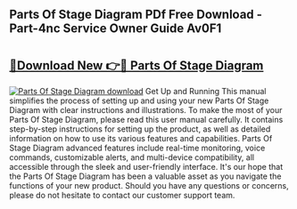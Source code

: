 ## Parts Of Stage Diagram PDf Free Download - Part-4nc Service Owner Guide Av0F1

# <h2><a href="http://dfk7vt.blite.top/?on=Parts+Of+Stage+Diagram">🔗Download New 👉🔴 Parts Of Stage Diagram</a></h2>

[![Parts Of Stage Diagram download](https://i.imgur.com/lujVjoI.png)](http://dfk7vt.blite.top/?on=Parts+Of+Stage+Diagram)
Get Up and Running This manual simplifies the process of setting up and using your new Parts Of Stage Diagram with clear instructions and illustrations. To make the most of your Parts Of Stage Diagram, please read this user manual carefully. It contains step-by-step instructions for setting up the product, as well as detailed information on how to use its various features and capabilities. Parts Of Stage Diagram advanced features include real-time monitoring, voice commands, customizable alerts, and multi-device compatibility, all accessible through the sleek and user-friendly interface. It's our hope that the Parts Of Stage Diagram has been a valuable asset as you navigate the functions of your new product. Should you have any questions or concerns, please do not hesitate to contact our customer support team.
